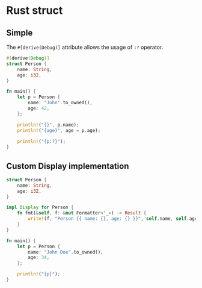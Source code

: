 # Rust struct


## Simple

The `#[derive(Debug)]` attribute allows the usage of `:?` operator.  

```rust
#[derive(Debug)]
struct Person {
    name: String,
    age: i32,
}

fn main() {
    let p = Person {
        name: "John".to_owned(),
        age: 42,
    };

    println!("{}", p.name);
    println!("{age}", age = p.age);
    
    println!("{p:?}");
}
```

## Custom Display implementation

```rust
struct Person {
    name: String,
    age: i32,
}

impl Display for Person {
    fn fmt(&self, f: &mut Formatter<'_>) -> Result {
        write!(f, "Person {{ name: {}, age: {} }}", self.name, self.age)
    }
}

fn main() {
    let p = Person {
        name: "John Doe".to_owned(),
        age: 34,
    };

    println!("{p}");
}
```
